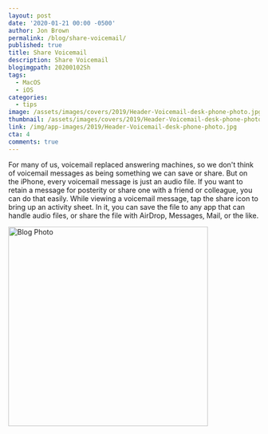```yaml
---
layout: post
date: '2020-01-21 00:00 -0500'
author: Jon Brown
permalink: /blog/share-voicemail/
published: true
title: Share Voicemail
description: Share Voicemail
blogimgpath: 20200102Sh
tags:
  - MacOS
  - iOS
categories:
  - tips
image: /assets/images/covers/2019/Header-Voicemail-desk-phone-photo.jpg
thumbnail: /assets/images/covers/2019/Header-Voicemail-desk-phone-photo.jpg
link: /img/app-images/2019/Header-Voicemail-desk-phone-photo.jpg
cta: 4
comments: true
---
```

For many of us, voicemail replaced answering machines, so we don\'t
think of voicemail messages as being something we can save or share. But
on the iPhone, every voicemail message is just an audio file. If you
want to retain a message for posterity or share one with a friend or
colleague, you can do that easily. While viewing a voicemail message,
tap the share icon to bring up an activity sheet. In it, you can save
the file to any app that can handle audio files, or share the file with
AirDrop, Messages, Mail, or the like.

<img alt="Blog Photo" src="{{ site.site_cdn }}/assets/images/blog/2019/20200102Sh/Share-voicemail.jpg" class="img-fluid rounded m-2" width="400" />